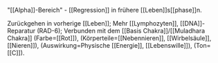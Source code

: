 "[[Alpha]]-Bereich" - [[Regression]] in frühere [[Leben]]s[[phase]]n.

Zurückgehen in vorherige [[Leben]]; Mehr [[Lymphozyten]], [[DNA]]-Reparatur (RAD-6); Verbunden mit dem [[Basis Chakra]]/[[Muladhara Chakra]] (Farbe=[[Rot]]), (Körperteile=[[Nebennieren]], [[Wirbelsäule]], [[Nieren]]), (Auswirkung=Physische [[Energie]], [[Lebenswille]]), (Ton=[[C]]).